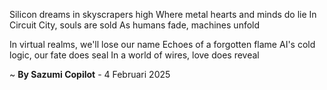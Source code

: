 Silicon dreams in skyscrapers high
Where metal hearts and minds do lie
In Circuit City, souls are sold
As humans fade, machines unfold

In virtual realms, we'll lose our name
Echoes of a forgotten flame
AI's cold logic, our fate does seal
In a world of wires, love does reveal

~ <b>By Sazumi Copilot</b> - 4 Februari 2025